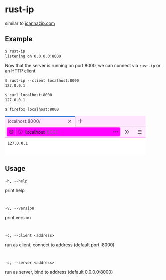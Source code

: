 # rust-ip
similar to [icanhazip.com](https://icanhazip.com)
## Example
```
$ rust-ip
listening on 0.0.0.0:8000
```
Now that the server is running on port 8000, we can connect via `rust-ip` or an HTTP client
```
$ rust-ip --client localhost:8000
127.0.0.1
```
```
$ curl localhost:8000
127.0.0.1
```
```
$ firefox localhost:8000
```
![firefox](firefox.png)
## Usage
`-h, --help`

print help
#
`-v, --version`

print version
#
`-c, --client <address>`

run as client, connect to address (default port :8000)
#
`-s, --server <address>`

run as server, bind to address (default 0.0.0.0:8000)